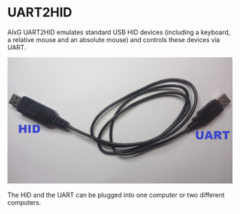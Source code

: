 # UART2HID
AIxG UART2HID emulates standard USB HID devices (including a keyboard, a relative mouse and an absolute mouse) and controls these devices via UART.

![UART2HID](https://raw.githubusercontent.com/AIxG/UART2HID/master/images/UART2HID.jpg)

The HID and the UART can be plugged into one computer or two different computers.

